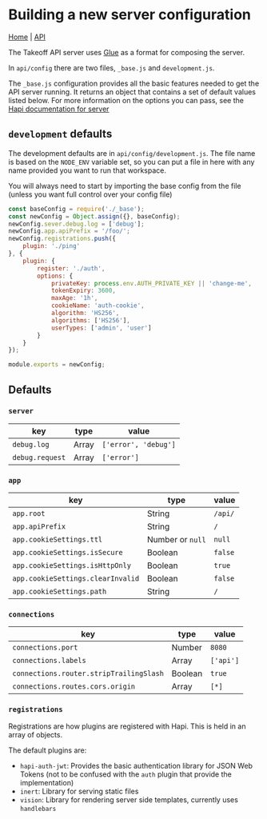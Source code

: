 # Building a new server configuration

[Home](../../README.md) | [API](../README.md)

The Takeoff API server uses [Glue](https://github.com/hapijs/glue) as a format for composing the server.

In `api/config` there are two files, `_base.js` and `development.js`.

The `_base.js` configuration provides all the basic features needed to get the API server running. It returns an object
that contains a set of default values listed below.  For more information on the options you can pass, see the
[Hapi documentation for server](https://hapijs.com/api#server)

## `development` defaults

The development defaults are in `api/config/development.js`. The file name is based on the `NODE_ENV` variable set, so you can put a file in
here with any name provided you want to run that workspace.

You will always need to start by importing the base config from the file (unless you want full control over your config file)

```js
const baseConfig = require('./_base');
const newConfig = Object.assign({}, baseConfig);
newConfig.sever.debug.log = ['debug'];
newConfig.app.apiPrefix = '/foo/';
newConfig.registrations.push({
    plugin: './ping'
}, {
    plugin: {
        register: './auth',
        options: {
            privateKey: process.env.AUTH_PRIVATE_KEY || 'change-me',
            tokenExpiry: 3600,
            maxAge: '1h',
            cookieName: 'auth-cookie',
            algorithm: 'HS256',
            algorithms: ['HS256'],
            userTypes: ['admin', 'user']
        }
    }
});

module.exports = newConfig;
```

## Defaults

### `server`

|key|type|value|
|---|----|-----|
|`debug.log`|Array|`['error', 'debug']`|
|`debug.request`|Array|`['error']`|

### `app`

|key|type|value|
|---|----|-----|
|`app.root`|String|`/api/`|
|`app.apiPrefix`|String|`/`|
|`app.cookieSettings.ttl`|Number or `null`|`null`
|`app.cookieSettings.isSecure`|Boolean|`false`
|`app.cookieSettings.isHttpOnly`|Boolean|`true`
|`app.cookieSettings.clearInvalid`|Boolean|`false`
|`app.cookieSettings.path`|String|`/`

### `connections`

|key|type|value|
|---|----|-----|
|`connections.port`|Number|`8080`|
|`connections.labels`|Array|`['api']`|
|`connections.router.stripTrailingSlash`|Boolean|`true`|
|`connections.routes.cors.origin`|Array|`[*]`|

### `registrations`

Registrations are how plugins are registered with Hapi. This is held in an array of objects. 

The default plugins are:

* `hapi-auth-jwt`: Provides the basic authentication library for JSON Web Tokens (not to be confused with the `auth` plugin that provide the implementation)
* `inert`: Library for serving static files
* `vision`: Library for rendering server side templates, currently uses `handlebars`
